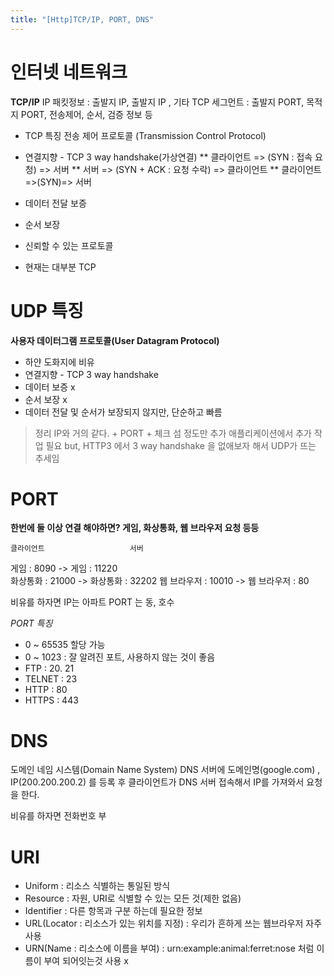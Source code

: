 ```yaml
---
title: "[Http]TCP/IP, PORT, DNS"
---
```


# 인터넷 네트워크
**TCP/IP**
IP 패킷정보 : 출발지 IP, 출발지 IP , 기타
TCP 세그먼트 : 출발지 PORT, 목적지 PORT, 전송제어, 순서, 검증 정보 등

- TCP 특징
전송 제어 프로토콜 (Transmission Control Protocol)

* 연결지향  - TCP 3 way handshake(가상연결)
** 클라이언트 => (SYN : 접속 요청) => 서버
** 서버 => (SYN + ACK : 요청 수락) => 클라이언트
** 클라이언트=>(SYN)=> 서버

* 데이터 전달 보증
* 순서 보장
* 신뢰할 수 있는 프로토콜
* 현재는 대부분 TCP

	
#  UDP 특징
**사용자 데이터그램 프로토콜(User Datagram Protocol)**
	
* 하얀 도화지에 비유
* 연결지향 - TCP 3 way handshake
* 데이터 보증 x
* 순서 보장 x
* 데이터 전달 및 순서가 보장되지 않지만, 단순하고 빠름

> 정리
> IP와 거의 같다. + PORT + 체크 섬 정도만 추가
> 애플리케이션에서 추가 작업 필요
but, HTTP3 에서 3 way handshake 을 없애보자 해서 UDP가 뜨는 추세임




# PORT
**한번에 둘 이상 연결 해야하면? 게임, 화상통화, 웹 브라우저 요청 등등**

	클라이언트					서버
게임  : 8090			->		게임 : 11220	
화상통화 : 21000		->		화상통화 : 32202
웹 브라우저 : 10010		->		웹 브라우저 : 80

비유를 하자면 IP는 아파트 PORT 는 동, 호수

*PORT 특징*

* 0 ~ 65535 할당 가능
* 0 ~ 1023 : 잘 알려진 포트, 사용하지 않는 것이 좋음
* FTP : 20. 21
* TELNET : 23
* HTTP : 80
* HTTPS : 443

# DNS
도메인 네임 시스템(Domain Name System)
DNS 서버에 도메인명(google.com) , IP(200.200.200.2) 를 등록 후 클라이언트가 DNS 서버 접속해서 IP를 가져와서 요청 을 한다.

비유를 하자면 전화번호 부

# URI
* Uniform : 리소스 식별하는 통일된 방식
* Resource : 자원, URI로 식별할 수 있는 모든 것(제한 없음)
* Identifier : 다른 항목과 구분 하는데 필요한 정보
* URL(Locator : 리소스가 있는 위치를 지정) : 우리가 흔하게 쓰는 웹브라우저 자주 사용
* URN(Name : 리소스에 이름을 부여) : urn:example:animal:ferret:nose 처럼 이름이 부여 되어잇는것 사용 x
